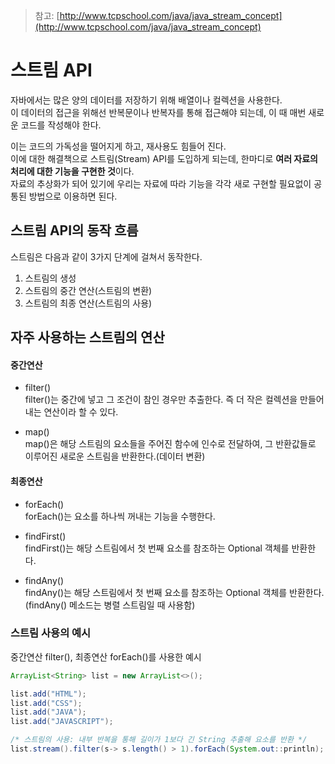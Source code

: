 > 참고: [http://www.tcpschool.com/java/java_stream_concept](http://www.tcpschool.com/java/java_stream_concept)
# 스트림 API

자바에서는 많은 양의 데이터를 저장하기 위해 배열이나 컬렉션을 사용한다. <br>
이 데이터의 접근을 위해선 반복문이나 반복자를 통해 접근해야 되는데, 이 때 매번 새로운 코드를 작성해야 한다. <br>

이는 코드의 가독성을 떨어지게 하고, 재사용도 힘들어 진다. <br>
이에 대한 해결책으로 스트림(Stream) API를 도입하게 되는데, 한마디로 **여러 자료의 처리에 대한 기능을 구현한 것**이다. <br>
자료의 추상화가 되어 있기에 우리는 자료에 따라 기능을 각각 새로 구현할 필요없이 공통된 방법으로 이용하면 된다.

## 스트림 API의 동작 흐름

스트림은 다음과 같이  3가지 단계에 걸쳐서 동작한다.

1. 스트림의 생성
2. 스트림의 중간 연산(스트림의 변환)
3. 스트림의 최종 연산(스트림의 사용)

## 자주 사용하는 스트림의 연산

#### 중간연산

+ filter() <br>
filter()는 중간에 넣고 그 조건이 참인 경우만 추출한다. 즉 더 작은 컬렉션을 만들어내는 연산이라 할 수 있다.

+ map() <br>
map()은 해당 스트림의 요소들을 주어진 함수에 인수로 전달하여, 그 반환값들로 이루어진 새로운 스트림을 반환한다.(데이터 변환)

#### 최종연산

+ forEach() <br>
forEach()는 요소를 하나씩 꺼내는 기능을 수행한다.

+ findFirst() <br>
findFirst()는 해당 스트림에서 첫 번째 요소를 참조하는 Optional 객체를 반환한다.

+ findAny() <br>
findAny()는 해당 스트림에서 첫 번째 요소를 참조하는 Optional 객체를 반환한다.(findAny() 메소드는 병렬 스트림일 때 사용함)

### 스트림 사용의 예시

중간연산 filter(), 최종연산 forEach()를 사용한 예시

```java
ArrayList<String> list = new ArrayList<>();

list.add("HTML");
list.add("CSS");
list.add("JAVA");
list.add("JAVASCRIPT");

/* 스트림의 사용: 내부 반복을 통해 길이가 1보다 긴 String 추출해 요소를 반환 */
list.stream().filter(s-> s.length() > 1).forEach(System.out::println); // 메소드 참조로 표현(s를 출력할 것이기 때문에)
```
